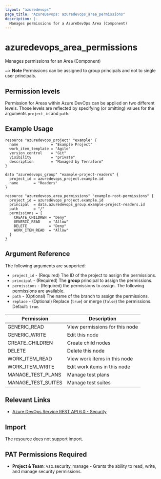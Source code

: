 ```yaml
---
layout: "azuredevops"
page_title: "AzureDevops: azuredevops_area_permissions"
description: |-
  Manages permissions for a AzureDevOps Area (Component)
---
```


# azuredevops_area_permissions

Manages permissions for an Area (Component)

~> **Note** Permissions can be assigned to group principals and not to single user principals.

## Permission levels

Permission for Areas within Azure DevOps can be applied on two different levels.
Those levels are reflected by specifying (or omitting) values for the arguments `project_id` and `path`.

## Example Usage

```hcl
resource "azuredevops_project" "example" {
  name               = "Example Project"
  work_item_template = "Agile"
  version_control    = "Git"
  visibility         = "private"
  description        = "Managed by Terraform"
}

data "azuredevops_group" "example-project-readers" {
  project_id = azuredevops_project.example.id
  name       = "Readers"
}

resource "azuredevops_area_permissions" "example-root-permissions" {
  project_id = azuredevops_project.example.id
  principal  = data.azuredevops_group.example-project-readers.id
  path       = "/"
  permissions = {
    CREATE_CHILDREN = "Deny"
    GENERIC_READ    = "Allow"
    DELETE          = "Deny"
    WORK_ITEM_READ  = "Allow"
  }
}
```

## Argument Reference

The following arguments are supported:

* `project_id` - (Required) The ID of the project to assign the permissions.
* `principal` - (Required) The **group** principal to assign the permissions.
* `permissions` - (Required) the permissions to assign. The following permissions are available.
* `path` - (Optional) The name of the branch to assign the permissions. 
* `replace` - (Optional) Replace (`true`) or merge (`false`) the permissions. Default: `true`.

| Permission         | Description                    |
|--------------------|--------------------------------|
| GENERIC_READ       | View permissions for this node |
| GENERIC_WRITE      | Edit this node                 |
| CREATE_CHILDREN    | Create child nodes             |
| DELETE             | Delete this node               |
| WORK_ITEM_READ     | View work items in this node   |
| WORK_ITEM_WRITE    | Edit work items in this node   |
| MANAGE_TEST_PLANS  | Manage test plans              |
| MANAGE_TEST_SUITES | Manage test suites             |

## Relevant Links

* [Azure DevOps Service REST API 6.0 - Security](https://docs.microsoft.com/en-us/rest/api/azure/devops/security/?view=azure-devops-rest-6.0)

## Import

The resource does not support import.

## PAT Permissions Required

- **Project & Team**: vso.security_manage - Grants the ability to read, write, and manage security permissions.
